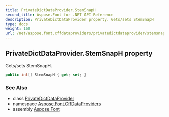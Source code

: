 ```yaml
---
title: PrivateDictDataProvider.StemSnapH
second_title: Aspose.Font for .NET API Reference
description: PrivateDictDataProvider property. Gets/sets StemSnapH
type: docs
weight: 160
url: /net/aspose.font.cffdataproviders/privatedictdataprovider/stemsnaph/
---
```

## PrivateDictDataProvider.StemSnapH property

Gets/sets StemSnapH.

```csharp
public int[] StemSnapH { get; set; }
```

### See Also

* class [PrivateDictDataProvider](../)
* namespace [Aspose.Font.CffDataProviders](../../../aspose.font.cffdataproviders/)
* assembly [Aspose.Font](../../../)


